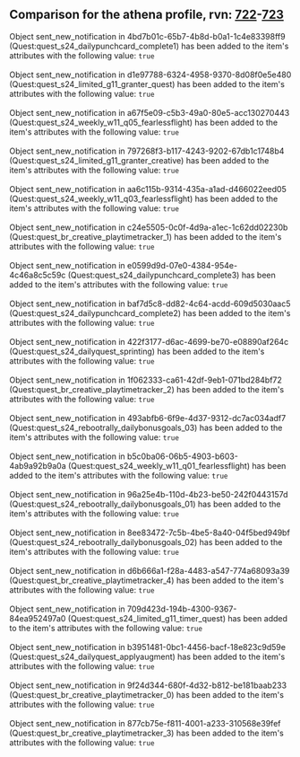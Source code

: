 ## Comparison for the athena profile, rvn: [722](https://github.com/PRO100KatYT/FortniteProfileRevisions/tree/main/profiles/athena/722%20athena.json)-[723](https://github.com/PRO100KatYT/FortniteProfileRevisions/tree/main/profiles/athena/723%20athena.json)

Object sent_new_notification in 4bd7b01c-65b7-4b8d-b0a1-1c4e83398ff9 (Quest:quest_s24_dailypunchcard_complete1) has been added to the item's attributes with the following value: `true`
<br><br>
Object sent_new_notification in d1e97788-6324-4958-9370-8d08f0e5e480 (Quest:quest_s24_limited_g11_granter_quest) has been added to the item's attributes with the following value: `true`
<br><br>
Object sent_new_notification in a67f5e09-c5b3-49a0-80e5-acc130270443 (Quest:quest_s24_weekly_w11_q05_fearlessflight) has been added to the item's attributes with the following value: `true`
<br><br>
Object sent_new_notification in 797268f3-b117-4243-9202-67db1c1748b4 (Quest:quest_s24_limited_g11_granter_creative) has been added to the item's attributes with the following value: `true`
<br><br>
Object sent_new_notification in aa6c115b-9314-435a-a1ad-d466022eed05 (Quest:quest_s24_weekly_w11_q03_fearlessflight) has been added to the item's attributes with the following value: `true`
<br><br>
Object sent_new_notification in c24e5505-0c0f-4d9a-a1ec-1c62dd02230b (Quest:quest_br_creative_playtimetracker_1) has been added to the item's attributes with the following value: `true`
<br><br>
Object sent_new_notification in e0599d9d-07e0-4384-954e-4c46a8c5c59c (Quest:quest_s24_dailypunchcard_complete3) has been added to the item's attributes with the following value: `true`
<br><br>
Object sent_new_notification in baf7d5c8-dd82-4c64-acdd-609d5030aac5 (Quest:quest_s24_dailypunchcard_complete2) has been added to the item's attributes with the following value: `true`
<br><br>
Object sent_new_notification in 422f3177-d6ac-4699-be70-e08890af264c (Quest:quest_s24_dailyquest_sprinting) has been added to the item's attributes with the following value: `true`
<br><br>
Object sent_new_notification in 1f062333-ca61-42df-9eb1-071bd284bf72 (Quest:quest_br_creative_playtimetracker_2) has been added to the item's attributes with the following value: `true`
<br><br>
Object sent_new_notification in 493abfb6-6f9e-4d37-9312-dc7ac034adf7 (Quest:quest_s24_rebootrally_dailybonusgoals_03) has been added to the item's attributes with the following value: `true`
<br><br>
Object sent_new_notification in b5c0ba06-06b5-4903-b603-4ab9a92b9a0a (Quest:quest_s24_weekly_w11_q01_fearlessflight) has been added to the item's attributes with the following value: `true`
<br><br>
Object sent_new_notification in 96a25e4b-110d-4b23-be50-242f0443157d (Quest:quest_s24_rebootrally_dailybonusgoals_01) has been added to the item's attributes with the following value: `true`
<br><br>
Object sent_new_notification in 8ee83472-7c5b-4be5-8a40-04f5bed949bf (Quest:quest_s24_rebootrally_dailybonusgoals_02) has been added to the item's attributes with the following value: `true`
<br><br>
Object sent_new_notification in d6b666a1-f28a-4483-a547-774a68093a39 (Quest:quest_br_creative_playtimetracker_4) has been added to the item's attributes with the following value: `true`
<br><br>
Object sent_new_notification in 709d423d-194b-4300-9367-84ea952497a0 (Quest:quest_s24_limited_g11_timer_quest) has been added to the item's attributes with the following value: `true`
<br><br>
Object sent_new_notification in b3951481-0bc1-4456-bacf-18e823c9d59e (Quest:quest_s24_dailyquest_applyaugment) has been added to the item's attributes with the following value: `true`
<br><br>
Object sent_new_notification in 9f24d344-680f-4d32-b812-be181baab233 (Quest:quest_br_creative_playtimetracker_0) has been added to the item's attributes with the following value: `true`
<br><br>
Object sent_new_notification in 877cb75e-f811-4001-a233-310568e39fef (Quest:quest_br_creative_playtimetracker_3) has been added to the item's attributes with the following value: `true`
<br><br>
